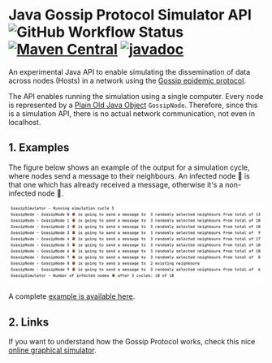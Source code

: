 # Java Gossip Protocol Simulator API ![GitHub Workflow Status](https://img.shields.io/github/workflow/status/manoelcampos/java-gossip-simulator/maven) [![Maven Central](https://img.shields.io/maven-central/v/com.manoelcampos/gossip-simulator.svg?label=Maven%20Central)](https://search.maven.org/search?q=g:%22com.manoelcampos%22%20AND%20a:%22gossip-simulator%22) [![javadoc](https://javadoc.io/badge2/com.manoelcampos/gossip-simulator/javadoc.svg)](https://javadoc.io/doc/com.manoelcampos/gossip-simulator)

An experimental Java API to enable simulating the dissemination of data
across nodes (Hosts) in a network using the [Gossip epidemic protocol](https://en.wikipedia.org/wiki/Gossip_protocol).

The API enables running the simulation using a single computer.
Every node is represented by a [Plain Old Java Object](https://en.wikipedia.org/wiki/Plain_old_Java_object) `GossipNode`.
Therefore, since this is a simulation API, there is no actual
network communication, not even in localhost.

## 1. Examples

The figure below shows an example of the output for a simulation cycle,
where nodes send a message to their neighbours.
An infected node 🐞 is that one which has already received a message,
otherwise it's a non-infected node 💚.

![Simulation Results](results.png)

A complete [example is available here](src/main/java/com/manoelcampos/gossipsimulator/examples/GossipSimulatorExample1.java).

## 2. Links

If you want to understand how the Gossip Protocol works, check this
nice [online graphical simulator](https://flopezluis.github.io/gossip-simulator/).
